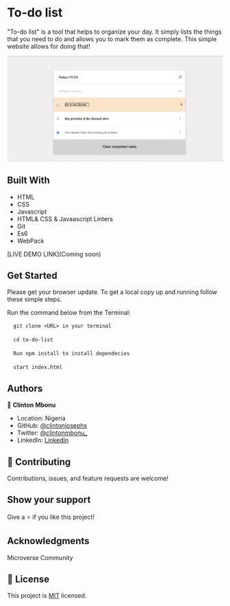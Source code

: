 # To-do list

"To-do list" is a tool that helps to organize your day. It simply lists the things that you need to do and allows you to mark them as complete. This simple website allows for doing that!

![screenshot](assets/images/todo_list_filter.png)

## Built With

- HTML
- CSS
- Javascript
- HTML& CSS & Javaascript Linters
- Git
- Es6
- WebPack

[LIVE DEMO LINK](Coming soon)

## Get Started

Please get your browser update.
To get a local copy up and running follow these simple steps.

Run the command below from the Terminal:

      git clone <URL> in your terminal

      cd to-do-list

      Run npm install to install dependecies

      start index.html

## Authors

👤 **Clinton Mbonu**

- Location: Nigeria
- GitHub: [@clintonjosephs](https://github.com/clintonjosephs)
- Twitter: [@clintonmbonu\_](https://twitter.com/clintonmbonu_)
- LinkedIn: [LinkedIn](https://linkedin.com/in/clinton-mbonu)

## 🤝 Contributing

Contributions, issues, and feature requests are welcome!

## Show your support

Give a ⭐️ if you like this project!

## Acknowledgments

Microverse Community

## 📝 License

This project is [MIT](LICENSE) licensed.
